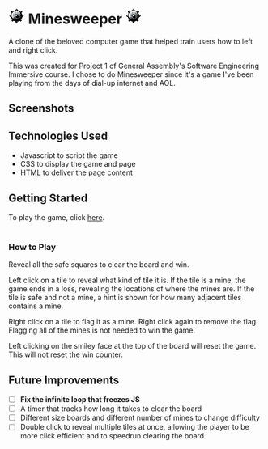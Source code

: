 <!-- <Your game's title>: A description of your game. Background info of the game is a nice touch. -->
# ![mine](/mine.png) Minesweeper ![mine](/mine.png)
A clone of the beloved computer game that helped train users how to left and right click.

This was created for Project 1 of General Assembly's Software Engineering Immersive course. I chose to do Minesweeper since it's a game I've been playing from the days of dial-up internet and AOL.

<!-- Screenshot(s): Images of your actual game. -->
## Screenshots
<!--- screenshots to be added after a few more css fixes --->

<!-- Technologies Used: List of the technologies used, e.g., JavaScript, HTML, CSS... -->
## Technologies Used
* Javascript to script the game
* CSS to display the game and page
* HTML to deliver the page content

<!-- Getting Started: In this section include the link to your deployed game and any instructions you deem important. -->
## Getting Started
To play the game, click [here](https://schen044.github.io/minesweeper/).
<br><br>

### How to Play
Reveal all the safe squares to clear the board and win.

Left click on a tile to reveal what kind of tile it is. If the tile is a mine, the game ends in a loss, revealing the locations of where the mines are. If the tile is safe and not a mine, a hint is shown for how many adjacent tiles contains a mine.

Right click on a tile to flag it as a mine. Right click again to remove the flag. Flagging all of the mines is not needed to win the game.

Left clicking on the smiley face at the top of the board will reset the game. This will not reset the win counter.

<!-- Next Steps: Planned future enhancements (icebox items). -->
## Future Improvements
- [ ] **Fix the infinite loop that freezes JS**
- [ ] A timer that tracks how long it takes to clear the board
- [ ] Different size boards and different number of mines to change difficulty
- [ ] Double click to reveal multiple tiles at once, allowing the player to be more click efficient and to speedrun clearing the board.
